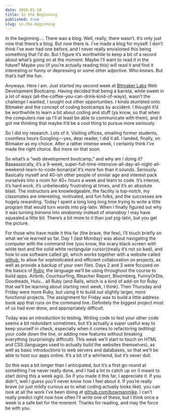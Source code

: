 ```yaml
---
date: 2016-01-18
title: In the Beginning
published: true
slug: in-the-beginning
---
```


In the beginning…. There was a blog. Well, really, there wasn’t. It’s only just
now that there’s a blog. But now there is. I’ve made a blog for myself. I don’t
think I’ve ever had one before, and I never really envisioned this being
something that I’d do. But I figure it’s worthwhile to keep a bit of a record
about what’s going on at the moment. Maybe I’ll want to read it in the future?
Maybe you (if you’re actually reading this) will read it and find it interesting
or funny or depressing or some other adjective. Who knows. But that’s half the
fun.

Anyways. Here I am. Just started my second week at [Bitmaker
Labs](http://bitmakerlabs.com) Web Development Bootcamp. Having decided that
being a barista, while sweet in a lot of ways
(all-the-coffee-you-can-drink-kind-of-ways), wasn’t the challenge I wanted, I
sought out other opportunities. I kinda stumbled onto Bitmaker and the concept
of coding bootcamps by accident. I thought it’d be worthwhile to learn a bit
about coding and stuff (ya know, so that when the computers rise up I’ll at
least be able to communicate with them), and it got me thinking that maybe it’d
be a cool thing to pursue more seriously.

So I did my research. Lots of it. Visiting offices, emailing former students,
countless hours Googling — yes, dear reader, I did it all. I landed, finally, on
Bitmaker as my choice. After a rather intense week, I certainly think I’ve made
the right choice. But more on that soon.

So what’s a “web development bootcamp,” and why am I doing it? Baaaaasically,
it’s a 9-week,
super-full-time-intensive-all-day-all-night-all-weekend-learn-to-code-bonanza!
It’s more fun than it sounds. Seriously. Basically myself and 40-ish other
people of similar age and interest pack ourselves into a room for 40+ hours a
week and learn to code. It’s intense, it’s hard work, it’s unbelievably
frustrating at times, and it’s an absolute blast. The instructors are
knowledgeable, the facility is top-notch, my classmates are interesting,
motivated, and fun folks, and the successes are hugely rewarding. Today I spent
a long long long time trying to write a little program that would turn words
into pig-latin. When I finally figured out why it was turning *banana* into
*anabanay* instead of *ananabay* I may have squealed a little bit. There’s a bit
more to it than just pig-latin, but you get the picture.

For those who have made it this far (the brave, the few), I’ll touch briefly on
what we’ve learned so far. Day 1 (last Monday) was about navigating the computer
with the command line (you know, the scary black screen with white text and the
solid white rectangular cursor)(really it’s not so bad), and how to use software
called git, which works together with a website called
[github](http://github.com), to allow for sophisticated and efficient
collaboration on projects, as well as provide a backup of your own files. Days 2
and 3 were focused on the basics of [Ruby](http://ruby-lang.org), the language
we’ll be using throughout the course to build apps. Airbnb, Couchsurfing,
Bleacher Report, Bloomberg, FunnyOrDie, Goodreads, Hulu… all Ruby (and Rails,
which is a kind of add-on for Ruby that we’ll be learning about starting next
week, I think). Then Thursday and Friday were more Ruby, but using it to build
out slightly larger, more functional projects. The assignment for Friday was to
build a little address book app that runs on the command line. Definitely the
biggest project most of us had ever done, and appropriately difficult.

Today was an introduction to testing. Writing code to test your other code seems
a bit redundant sometimes, but it’s actually a super useful way to keep yourself
in check, especially when it comes to refactoring (editing) your code down the
line, or adding new features without breaking everything (surprisingly
difficult). This week we’ll start to touch on HTML and CSS (languages used to
actually build the websites themselves), as well as basic introductions to web
servers and databases, so that we’ll be able to host our apps online. It’s a bit
of a whirlwind, but it’s never dull.

So this was a bit longer than I anticipated, but it’s a first go-round at
something I’ve never really done, and I had a lot to catch up on (I meant to
start doing this a week ago). So if you made it this far, I appreciate it. If
you didn’t, well I guess you’ll never know how I feel about it. If you’re really
brave (or just mildly curious as to what coding actually looks like), you can
look at all the work I’ve been doing at
[github.com/bowmanmike](http://github.com/bowmanmike). I can’t really predict
right now how often I’ll write one of these, but I think once a week is a safe
bet for the moment. Thanks for reading, and may the force be with you.
